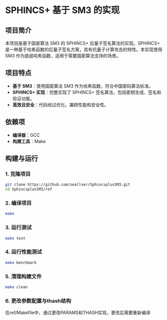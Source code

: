 # SPHINCS+ 基于 SM3 的实现

## 项目简介
本项目是基于国密算法 SM3 的 SPHINCS+ 后量子签名算法的实现。SPHINCS+ 是一种基于哈希函数的后量子签名方案，具有抗量子计算攻击的特性。本实现使用 SM3 作为底层哈希函数，适用于需要国密算法支持的场景。

## 项目特点
- **基于 SM3**：使用国密算法 SM3 作为哈希函数，符合中国密码算法标准。
- **SPHINCS+ 实现**：完整实现了 SPHINCS+ 签名算法，包括密钥生成、签名和验证功能。
- **高效且安全**：代码经过优化，兼顾性能和安全性。
## 依赖项
- **编译器**：GCC
- **构建工具**：Make

## 构建与运行

### 1. 克隆项目
```bash
git clone https://github.com/seallver/SphincsplusSM3.git
cd SphincsplusSM3/ref
```
### 2. 编译项目
```bash
make
```
### 3. 运行测试
```bash
make test
```
### 4. 运行性能测试
```bash
make benchmark
```
### 5. 清理构建文件
```bash
make clean
```
### 6. 更改参数配置与thash结构
在ref/Makefile中，通过更改PARAMS和THASH实现，更改后需要重新编译

